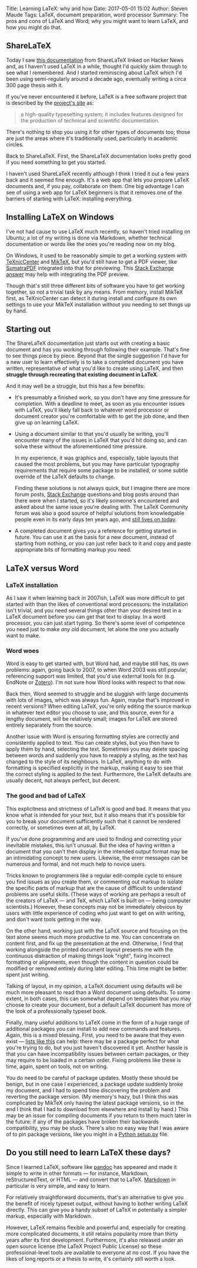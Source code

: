 Title: Learning LaTeX: why and how 
Date: 2017-05-01 15:02
Author: Steven Maude
Tags: LaTeX, document preparation, word processor
Summary: The pros and cons of LaTeX and Word; why you might want to learn
         LaTeX, and how you might do that.

## ShareLaTeX

Today I saw [this
documentation](https://www.sharelatex.com/learn/Learn_LaTeX_in_30_minutes)
from ShareLaTeX linked on Hacker News and, as I haven't used LaTeX in a
while, thought I'd quickly skim through to see what I remembered. And I
started reminiscing about LaTeX which I'd been using semi-regularly
around a decade ago, eventually writing a circa 300 page thesis with it.

If you've never encountered it before, LaTeX is a free software project
that is described by the [project's site](https://www.latex-project.org)
as:

> a high-quality typesetting system; it includes features designed for
> the production of technical and scientific documentation.

There's nothing to stop you using it for other types of documents too;
those are just the areas where it's traditionally used, particularly in
academic circles.

Back to ShareLaTeX. First, the ShareLaTeX documentation looks pretty
good if you need something to get you started.

I haven't used ShareLaTeX recently although I think I tried it out a few
years back and it seemed fine enough. It's a web app that lets you
prepare LaTeX documents and, if you pay, collaborate on them. One big
advantage I can see of using a web app for LaTeX beginners is that it
removes one of the barriers of starting with LaTeX: installing
everything.

## Installing LaTeX on Windows

I've not had cause to use LaTeX much recently, so haven't tried
installing on Ubuntu; a lot of my writing is done via Markdown, whether
technical documentation or words like the ones you're reading now on my
blog.

On Windows, it used to be reasonably simple to get a working system with
[TeXnicCenter](http://www.texniccenter.org) and
[MikTeX](https://miktex.org), but you'd still have to get a PDF viewer,
like [SumatraPDF](https://www.sumatrapdfreader.org) integrated into that
for previewing. This [Stack Exchange
answer](https://tex.stackexchange.com/questions/116981/how-to-configure-texniccenter-2-0-with-sumatra-2013-2016-version)
may help with integrating the PDF preview.

Though that's still three different bits of software you have to get
working together, so not a trivial task by any means. From memory,
install MikTeX first, as TeXnicCenter can detect it during install and
configure its own settings to use your MikTeX installation without you
needing to set things up by hand.

## Starting out

The ShareLaTeX documentation just starts out with creating a basic
document and has you working through following their example. That's
fine to see things piece by piece. Beyond that the single suggestion I'd
have for a new user to learn effectively is to take a completed document
you have written, representative of what you'd like to create using
LaTeX, and then **struggle through recreating that existing document in
LaTeX**.

And it may well be a struggle, but this has a few benefits:

* It's presumably a finished work, so you don't have any time pressure
  for completion. With a deadline to meet, as soon as you encounter
  issues with LaTeX, you'll likely fall back to whatever word processor
  or document creator you're comfortable with to get the job done, and
  then give up on learning LaTeX.

* Using a document similar to that you'd usually be writing, you'll
  encounter many of the issues in LaTeX that you'd hit doing so, and can
  solve these without the aforementioned time pressure.
  
    In my experience, it was graphics and, especially, table layouts
    that caused the most problems, but you may have particular
    typography requirements that require some package to be installed,
    or some subtle override of the LaTeX defaults to change.

    Finding these solutions is not always quick, but I imagine there are
    more forum posts, [Stack Exchange](https://tex.stackexchange.com/)
    questions and blog posts around than there were when I started, so
    it's likely someone's encountered and asked about the same issue
    you're dealing with. The LaTeX Community forum was also a good
    source of helpful solutions from knowledgable people even in its
    early days ten years ago, and [still lives on
    today](http://latex.org/forum/).

* A completed document gives you a reference for getting started in
  future.  You can use it as the basis for a new document, instead of
  starting from nothing, or you can just refer back to it and copy and
  paste appropriate bits of formatting markup you need.

## LaTeX versus Word

### LaTeX installation

As I saw it when learning back in 2007ish, LaTeX was more difficult to
get started with than the likes of conventional word processors: the
installation isn't trivial, and you need several things other than your
desired text in a LaTeX document before you can get that text to
display. In a word processor, you can just start typing. So there's some
level of competence you need just to make *any* old document, let alone
the one you actually want to make.

### Word woes

Word is easy to get started with, but Word had, and maybe still has, its
own problems: again, going back to 2007, to when Word 2003 was still
popular, referencing support was limited, that you'd use external tools
for (e.g. EndNote or [Zotero](https://www.zotero.org/)).  I'm not sure
how Word looks with respect to that now.

Back then, Word seemed to struggle and be sluggish with large documents
with lots of images, which was always fun. Again, maybe that's improved
in recent versions? When editing LaTeX, you're only editing the source
markup in whatever text editor you choose to use, and this source, even
for a lengthy document, will be relatively small; images for LaTeX are
stored entirely separately from the source. 

Another issue with Word is ensuring formatting styles are correctly and
consistently applied to text. You can create styles, but you then have
to apply them by hand, selecting the text. Sometimes you may delete
spacing between words and suddenly you have to reapply a styling, as the
text has changed to the style of its neighbours. In LaTeX, anything to
do with formatting is specified explicitly in the markup, making it easy
to see that the correct styling is applied to the text.  Furthermore,
the LaTeX defaults are usually decent, not always perfect, but decent.

### The good and bad of LaTeX

This explicitness and strictness of LaTeX is good and bad. It means that
you know what is intended for your text, but it also means that it's
possible for you to break your document sufficiently such that it cannot
be rendered correctly, or sometimes even at all, by LaTeX.

If you've done programming and are used to finding and correcting your
inevitable mistakes, this isn't unusual. But the idea of having written
a document that you can't then display in the intended output format may
be an intimidating concept to new users. Likewise, the error messages
can be numerous and formal, and not much help to novice users.

Tricks known to programmers like a regular edit-compile cycle to ensure
you find issues as you create them, or commenting out markup to isolate
the specific parts of markup that are the cause of difficult to
understand problems are useful skills. (These ways of working are
perhaps a result of the creators of LaTeX — and TeX, which LaTeX is
built on — being computer scientists.) However, these concepts may not
be immediately obvious by users with little experience of coding who
just want to get on with writing, and don't want tools getting in the
way.

On the other hand, working just with the LaTeX source and focusing on
the text alone seems much more productive to me. You can concentrate on
content first, and fix up the presentation at the end. Otherwise, I find
that working alongside the printed document layout presents me with the
continuous distraction of making things look "right", fixing incorrect
formatting or alignments, even though the content in question could be
modified or removed entirely during later editing. This time might be
better spent just writing.

Talking of layout, in my opinion, a LaTeX document using defaults will
be much more pleasant to read than a Word document using defaults. To
some extent, in both cases, this can somewhat depend on templates that
you may choose to create your document, but a default LaTeX document has
more of the look of a professionally typeset book.

Finally, many useful additions to LaTeX come in the form of a huge range
of additional packages you can install to add new commands and features.
Again, this is a mixed blessing. First, you need to be aware that they
even exist — [lists like
this](https://tex.stackexchange.com/questions/553/what-packages-do-people-load-by-default-in-latex)
can help: there may be a package perfect for what you're trying to do,
but you just haven't discovered it yet. Another hassle is that you can
have incompatibility issues between certain packages, or they may
require to be loaded in a certain order. Fixing problems like these is
time, again, spent on tools, not on writing.

You do need to be careful of package updates. Mostly these should be
benign, but in one case I experienced, a package update suddenly broke
my document, and I had to spend time discovering the problem and
reverting the package version.  (My memory's hazy, but I think this was
complicated by MikTeX only having the latest package versions, so in the
end I think that I had to download from elsewhere and install by hand.)
This may be an issue for compiling documents if you return to them much
later in the future: if any of the packages have broken their backwards
compatibility, you may be stuck. There's also no easy way that I was
aware of to pin package versions, like you might in a [Python
setup.py](https://packaging.python.org/requirements/) file.

## Do you still need to learn LaTeX these days?

Since I learned LaTeX, software like [pandoc](http://pandoc.org/) has
appeared and made it simple to write in other formats — for instance,
Markdown, reStructuredText, or HTML — and convert that to LaTeX.
[Markdown](https://en.wikipedia.org/wiki/Markdown) in particular is very
simple, and easy to learn.

For relatively straightforward documents, that's an alternative to give
you the benefit of nicely typeset output, without having to bother
writing LaTeX directly. This can give you a handy subset of LaTeX in
potentially a simpler markup, especially with Markdown.

However, LaTeX remains flexible and powerful and, especially for
creating more complicated documents, it still retains popularity more
than thirty years after its first development. Furthermore, it's also
released under an open source license (the LaTeX Project Public License)
so these professional-level tools are available to everyone at no cost.
If you have the likes of long reports or a thesis to write, it's
certainly still worth a look.
